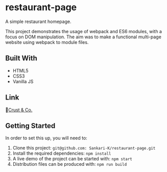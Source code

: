 # restaurant-page
A simple restaurant homepage.

This project demonstrates the usage of webpack and ES6 modules, with a focus on DOM manipulation. The aim was to make a functional multi-page website using webpack to module files.


## Built With
- HTML5
- CSS3
- Vanilla JS

## Link
🍕[Crust & Co.](https://sankari-k.github.io/restaurant-page/)

## Getting Started
In order to set this up, you will need to:
1) Clone this project: `git@github.com: Sankari-K/restaurant-page.git`
2) Install the required dependencies: `npm install`
3) A live demo of the project can be started with: `npm start`
4) Distribution files can be produced with: `npm run build`


